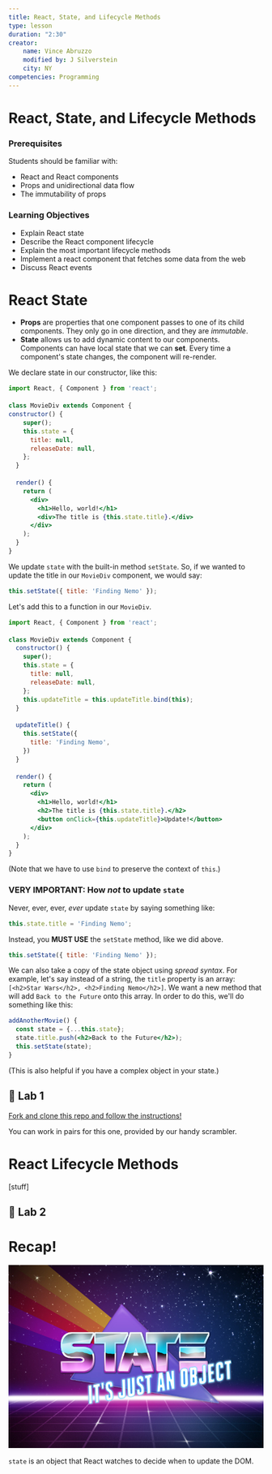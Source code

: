 ```yaml
---
title: React, State, and Lifecycle Methods
type: lesson
duration: "2:30"
creator:
    name: Vince Abruzzo
    modified by: J Silverstein
    city: NY
competencies: Programming
---
```



# React, State, and Lifecycle Methods

### Prerequisites

Students should be familiar with:

- React and React components
- Props and unidirectional data flow
- The immutability of props

### Learning Objectives

- Explain React state
- Describe the React component lifecycle
- Explain the most important lifecycle methods
- Implement a react component that fetches some data from the web
- Discuss React events

# React State

- **Props** are properties that one component passes to one of its child components. They only go in one direction, and they are _immutable_. 
- **State** allows us to add dynamic content to our components. Components can have local state that we can **set**. Every time a component's state changes, the component will re-render.

We declare state in our constructor, like this:

```jsx
import React, { Component } from 'react';

class MovieDiv extends Component {
constructor() {
    super();
    this.state = {
      title: null,
      releaseDate: null,
    };
  }

  render() {
    return (
      <div>
        <h1>Hello, world!</h1>
        <div>The title is {this.state.title}.</div>
      </div>
    );
  }
}
```

We update `state` with the built-in method `setState`. So, if we wanted to update the title in our `MovieDiv` component, we would say:

```jsx
this.setState({ title: 'Finding Nemo' });
```

Let's add this to a function in our `MovieDiv`.

```jsx
import React, { Component } from 'react';

class MovieDiv extends Component {
  constructor() {
    super();
    this.state = {
      title: null,
      releaseDate: null,
    };
    this.updateTitle = this.updateTitle.bind(this);
  }

  updateTitle() {
    this.setState({
      title: 'Finding Nemo',
    })
  }

  render() {
    return (
      <div>
        <h1>Hello, world!</h1>
        <h2>The title is {this.state.title}.</h2>
        <button onClick={this.updateTitle}>Update!</button>
      </div>
    );
  }
}
```

(Note that we have to use `bind` to preserve the context of `this`.)

### VERY IMPORTANT: How _not_ to update `state`

Never, ever, ever, _ever_ update `state` by saying something like:

```js
this.state.title = 'Finding Nemo';
```

Instead, you **MUST USE** the `setState` method, like we did above.

```js
this.setState({ title: 'Finding Nemo' });
```

We can also take a copy of the state object using _spread syntax_. For example, let's say instead of a string, the `title` property is an array: `[<h2>Star Wars</h2>, <h2>Finding Nemo</h2>]`. We want a new method that will add `Back to the Future` onto this array. In order to do this, we'll do something like this:

```jsx
addAnotherMovie() {
  const state = {...this.state};
  state.title.push(<h2>Back to the Future</h2>);
  this.setState(state);
}

```

(This is also helpful if you have a complex object in your state.)

## 🚀 Lab 1

[Fork and clone this repo and follow the instructions!](https://git.generalassemb.ly/wdi-nyc-delorean/LAB_U03_D04_Color-Div) 

You can work in pairs for this one, provided by our handy scrambler.

# React Lifecycle Methods

[stuff]

## 🚀 Lab 2

# Recap!

![state](./assets/state.jpg)

`state` is an object that React watches to decide when to update the DOM.